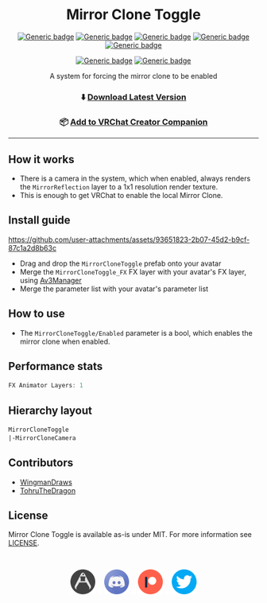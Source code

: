 <div align="center">
    
# Mirror Clone Toggle

[![Generic badge](https://img.shields.io/github/downloads/VRLabs/Mirror-Clone-Toggle/total?label=Downloads)](https://github.com/VRLabs/Mirror-Clone-Toggle/releases/latest)
[![Generic badge](https://img.shields.io/badge/License-MIT-informational.svg)](https://github.com/VRLabs/Mirror-Clone-Toggle/blob/main/LICENSE)
[![Generic badge](https://img.shields.io/badge/Quest-Incompatible-red?logo=Meta)](https://img.shields.io/badge/Quest-Incompatible-red?logo=Meta)
[![Generic badge](https://img.shields.io/badge/Unity-2022.3.22f1-lightblue?logo=Unity)](https://unity.com/releases/editor/whats-new/2022.3.22)
[![Generic badge](https://img.shields.io/badge/SDK-AvatarSDK3-lightblue.svg)](https://vrchat.com/home/download)

[![Generic badge](https://img.shields.io/discord/706913824607043605?color=%237289da&label=DISCORD&logo=Discord&style=for-the-badge)](https://discord.vrlabs.dev/)
[![Generic badge](https://img.shields.io/endpoint.svg?url=https%3A%2F%2Fshieldsio-patreon.vercel.app%2Fapi%3Fusername%3Dvrlabs%26type%3Dpatrons&style=for-the-badge)](https://patreon.vrlabs.dev/)
    
A system for forcing the mirror clone to be enabled

### ⬇️ [Download Latest Version](https://github.com/VRLabs/Mirror-Clone-Toggle/releases/latest)

### 📦 [Add to VRChat Creator Companion](https://vrlabs.dev/packages?package=dev.vrlabs.mirror-clone-toggle)

</div>

---

## How it works

* There is a camera in the system, which when enabled, always renders the `MirrorReflection` layer to a 1x1 resolution render texture.
* This is enough to get VRChat to enable the local Mirror Clone.

## Install guide

https://github.com/user-attachments/assets/93651823-2b07-45d2-b9cf-87c1a2d8b63c

* Drag and drop the `MirrorCloneToggle` prefab onto your avatar
* Merge the `MirrorCloneToggle_FX` FX layer with your avatar's FX layer, using [Av3Manager](https://github.com/VRLabs/Avatars-3.0-Manager)
* Merge the parameter list with your avatar's parameter list

## How to use

* The `MirrorCloneToggle/Enabled` parameter is a bool, which enables the mirror clone when enabled.

## Performance stats

```c++
FX Animator Layers: 1
```

## Hierarchy layout

```html
MirrorCloneToggle
|-MirrorCloneCamera
```

## Contributors

* [WingmanDraws](https://github.com/WingmanDraws)
* [TohruTheDragon](https://github.com/fkrisi11)

## License

Mirror Clone Toggle is available as-is under MIT. For more information see [LICENSE](https://github.com/VRLabs/Mirror-Clone-Toggle/blob/main/LICENSE).

​

<div align="center">

[<img src="https://github.com/VRLabs/Resources/raw/main/Icons/VRLabs.png" width="50" height="50">](https://vrlabs.dev "VRLabs")
<img src="https://github.com/VRLabs/Resources/raw/main/Icons/Empty.png" width="10">
[<img src="https://github.com/VRLabs/Resources/raw/main/Icons/Discord.png" width="50" height="50">](https://discord.vrlabs.dev/ "VRLabs")
<img src="https://github.com/VRLabs/Resources/raw/main/Icons/Empty.png" width="10">
[<img src="https://github.com/VRLabs/Resources/raw/main/Icons/Patreon.png" width="50" height="50">](https://patreon.vrlabs.dev/ "VRLabs")
<img src="https://github.com/VRLabs/Resources/raw/main/Icons/Empty.png" width="10">
[<img src="https://github.com/VRLabs/Resources/raw/main/Icons/Twitter.png" width="50" height="50">](https://twitter.com/vrlabsdev "VRLabs")

</div>
